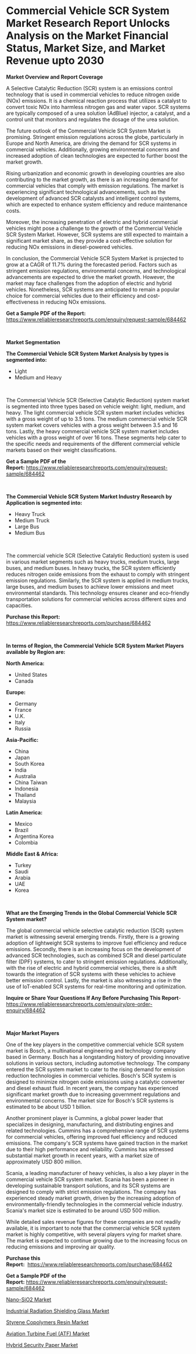 <p><h1>Commercial Vehicle SCR System Market Research Report Unlocks Analysis on the Market Financial Status, Market Size, and Market Revenue upto 2030</h1></p><p><strong>Market Overview and Report Coverage</strong></p>
<p><p>A Selective Catalytic Reduction (SCR) system is an emissions control technology that is used in commercial vehicles to reduce nitrogen oxide (NOx) emissions. It is a chemical reaction process that utilizes a catalyst to convert toxic NOx into harmless nitrogen gas and water vapor. SCR systems are typically composed of a urea solution (AdBlue) injector, a catalyst, and a control unit that monitors and regulates the dosage of the urea solution.</p><p>The future outlook of the Commercial Vehicle SCR System Market is promising. Stringent emission regulations across the globe, particularly in Europe and North America, are driving the demand for SCR systems in commercial vehicles. Additionally, growing environmental concerns and increased adoption of clean technologies are expected to further boost the market growth.</p><p>Rising urbanization and economic growth in developing countries are also contributing to the market growth, as there is an increasing demand for commercial vehicles that comply with emission regulations. The market is experiencing significant technological advancements, such as the development of advanced SCR catalysts and intelligent control systems, which are expected to enhance system efficiency and reduce maintenance costs.</p><p>Moreover, the increasing penetration of electric and hybrid commercial vehicles might pose a challenge to the growth of the Commercial Vehicle SCR System Market. However, SCR systems are still expected to maintain a significant market share, as they provide a cost-effective solution for reducing NOx emissions in diesel-powered vehicles.</p><p>In conclusion, the Commercial Vehicle SCR System Market is projected to grow at a CAGR of 11.7% during the forecasted period. Factors such as stringent emission regulations, environmental concerns, and technological advancements are expected to drive the market growth. However, the market may face challenges from the adoption of electric and hybrid vehicles. Nonetheless, SCR systems are anticipated to remain a popular choice for commercial vehicles due to their efficiency and cost-effectiveness in reducing NOx emissions.</p></p>
<p><strong>Get a Sample PDF of the Report:</strong> <a href="https://www.reliableresearchreports.com/enquiry/request-sample/684462">https://www.reliableresearchreports.com/enquiry/request-sample/684462</a></p>
<p>&nbsp;</p>
<p><strong>Market Segmentation</strong></p>
<p><strong>The Commercial Vehicle SCR System Market Analysis by types is segmented into:</strong></p>
<p><ul><li>Light</li><li>Medium and Heavy</li></ul></p>
<p>&nbsp;</p>
<p><p>The Commercial Vehicle SCR (Selective Catalytic Reduction) system market is segmented into three types based on vehicle weight: light, medium, and heavy. The light commercial vehicle SCR system market includes vehicles with a gross weight of up to 3.5 tons. The medium commercial vehicle SCR system market covers vehicles with a gross weight between 3.5 and 16 tons. Lastly, the heavy commercial vehicle SCR system market includes vehicles with a gross weight of over 16 tons. These segments help cater to the specific needs and requirements of the different commercial vehicle markets based on their weight classifications.</p></p>
<p><strong>Get a Sample PDF of the Report:</strong>&nbsp;<a href="https://www.reliableresearchreports.com/enquiry/request-sample/684462">https://www.reliableresearchreports.com/enquiry/request-sample/684462</a></p>
<p>&nbsp;</p>
<p><strong>The Commercial Vehicle SCR System Market Industry Research by Application is segmented into:</strong></p>
<p><ul><li>Heavy Truck</li><li>Medium Truck</li><li>Large Bus</li><li>Medium Bus</li></ul></p>
<p>&nbsp;</p>
<p><p>The commercial vehicle SCR (Selective Catalytic Reduction) system is used in various market segments such as heavy trucks, medium trucks, large buses, and medium buses. In heavy trucks, the SCR system efficiently reduces nitrogen oxide emissions from the exhaust to comply with stringent emission regulations. Similarly, the SCR system is applied in medium trucks, large buses, and medium buses to achieve lower emissions and meet environmental standards. This technology ensures cleaner and eco-friendly transportation solutions for commercial vehicles across different sizes and capacities.</p></p>
<p><strong>Purchase this Report:</strong>&nbsp; <a href="https://www.reliableresearchreports.com/purchase/684462">https://www.reliableresearchreports.com/purchase/684462</a></p>
<p>&nbsp;</p>
<p><strong>In terms of Region, the Commercial Vehicle SCR System Market Players available by Region are:</strong></p>
<p>
    <p> <strong> North America: </strong>
        <ul>
            <li>United States</li>
            <li>Canada</li>
        </ul>
        </p> 
    <p> <strong> Europe: </strong>
        <ul>
            <li>Germany</li>
            <li>France</li>
            <li>U.K.</li>
            <li>Italy</li>
            <li>Russia</li>
        </ul>
        </p> 
    <p> <strong> Asia-Pacific: </strong>
        <ul>
            <li>China</li>
            <li>Japan</li>
            <li>South Korea</li>
            <li>India</li>
            <li>Australia</li>
            <li>China Taiwan</li>
            <li>Indonesia</li>
            <li>Thailand</li>
            <li>Malaysia</li>
        </ul>
        </p> 
    <p> <strong> Latin America: </strong>
        <ul>
            <li>Mexico</li>
            <li>Brazil</li>
            <li>Argentina Korea</li>
            <li>Colombia</li>
        </ul>
        </p> 
    <p> <strong> Middle East & Africa: </strong>
        <ul>
            <li>Turkey</li>
            <li>Saudi</li>
            <li>Arabia</li>
            <li>UAE</li>
            <li>Korea</li>
        </ul>
    </p>
    </p>
<p>&nbsp;</p>
<p><strong>What are the Emerging Trends in the Global Commercial Vehicle SCR System market?</strong></p>
<p><p>The global commercial vehicle selective catalytic reduction (SCR) system market is witnessing several emerging trends. Firstly, there is a growing adoption of lightweight SCR systems to improve fuel efficiency and reduce emissions. Secondly, there is an increasing focus on the development of advanced SCR technologies, such as combined SCR and diesel particulate filter (DPF) systems, to cater to stringent emission regulations. Additionally, with the rise of electric and hybrid commercial vehicles, there is a shift towards the integration of SCR systems with these vehicles to achieve better emission control. Lastly, the market is also witnessing a rise in the use of IoT-enabled SCR systems for real-time monitoring and optimization.</p></p>
<p><strong>Inquire or Share Your Questions If Any Before Purchasing This Report</strong>- <a href="https://www.reliableresearchreports.com/enquiry/pre-order-enquiry/684462">https://www.reliableresearchreports.com/enquiry/pre-order-enquiry/684462</a></p>
<p>&nbsp;</p>
<p><strong>Major Market Players</strong></p>
<p><p>One of the key players in the competitive commercial vehicle SCR system market is Bosch, a multinational engineering and technology company based in Germany. Bosch has a longstanding history of providing innovative solutions in various sectors, including automotive technology. The company entered the SCR system market to cater to the rising demand for emission reduction technologies in commercial vehicles. Bosch's SCR system is designed to minimize nitrogen oxide emissions using a catalytic converter and diesel exhaust fluid. In recent years, the company has experienced significant market growth due to increasing government regulations and environmental concerns. The market size for Bosch's SCR systems is estimated to be about USD 1 billion.</p><p>Another prominent player is Cummins, a global power leader that specializes in designing, manufacturing, and distributing engines and related technologies. Cummins has a comprehensive range of SCR systems for commercial vehicles, offering improved fuel efficiency and reduced emissions. The company's SCR systems have gained traction in the market due to their high performance and reliability. Cummins has witnessed substantial market growth in recent years, with a market size of approximately USD 800 million.</p><p>Scania, a leading manufacturer of heavy vehicles, is also a key player in the commercial vehicle SCR system market. Scania has been a pioneer in developing sustainable transport solutions, and its SCR systems are designed to comply with strict emission regulations. The company has experienced steady market growth, driven by the increasing adoption of environmentally-friendly technologies in the commercial vehicle industry. Scania's market size is estimated to be around USD 500 million.</p><p>While detailed sales revenue figures for these companies are not readily available, it is important to note that the commercial vehicle SCR system market is highly competitive, with several players vying for market share. The market is expected to continue growing due to the increasing focus on reducing emissions and improving air quality.</p></p>
<p><strong>Purchase this Report:</strong>&nbsp;&nbsp;<a href="https://www.reliableresearchreports.com/purchase/684462">https://www.reliableresearchreports.com/purchase/684462</a></p>
<p></p>
<p><strong>Get a Sample PDF of the Report:</strong>&nbsp;<a href="https://www.reliableresearchreports.com/enquiry/request-sample/684462">https://www.reliableresearchreports.com/enquiry/request-sample/684462</a></p>
<p><p><a href="https://medium.com/@othaleffler644/nano-sio2-market-size-and-market-trends-complete-industry-overview-2023-to-2030-201a9371c967">Nano-SiO2 Market</a></p><p><a href="https://medium.com/@kavonhansen3626/industrial-radiation-shielding-glass-market-exploring-market-share-market-trends-and-future-bbdc1cdffb01">Industrial Radiation Shielding Glass Market</a></p><p><a href="https://medium.com/@eloisadavis6326/styrene-copolymers-resin-market-analysis-its-cagr-market-segmentation-and-global-industry-c24e5fde375f">Styrene Copolymers Resin Market</a></p><p><a href="https://medium.com/@karinaokon2662/aviation-turbine-fuel-atf-market-trends-forecast-and-competitive-analysis-to-2030-15b3c9b0794a">Aviation Turbine Fuel (ATF) Market</a></p><p><a href="https://medium.com/@staceyhilll3626/hybrid-security-paper-market-furnishes-information-on-market-share-market-trends-and-market-a8a00770e53c">Hybrid Security Paper Market</a></p></p>